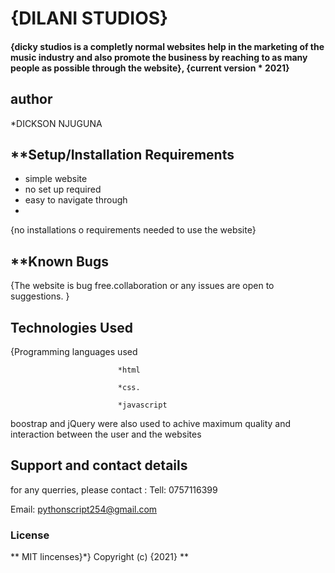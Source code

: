 # {DILANI STUDIOS}
#### {dicky studios is a completly normal websites help in the marketing of the music industry and also promote the business by reaching to as many people as possible through the website}, {current version * 2021}
## author
*DICKSON NJUGUNA
## **Setup/Installation Requirements
* simple website
* no set up required
* easy to navigate through
* 
{no installations o requirements needed to use the website}
## **Known Bugs
{The website is bug free.collaboration or any issues are open to suggestions. }
## Technologies Used
{Programming languages used 

                            *html

                            *css.
                            
                            *javascript

boostrap and jQuery were also used to achive maximum quality and interaction between the user and the websites
## Support and contact details
for any querries, please contact :
 Tell: 0757116399
 
 Email: pythonscript254@gmail.com
### License
** MIT lincenses}*}
Copyright (c) {2021} **
